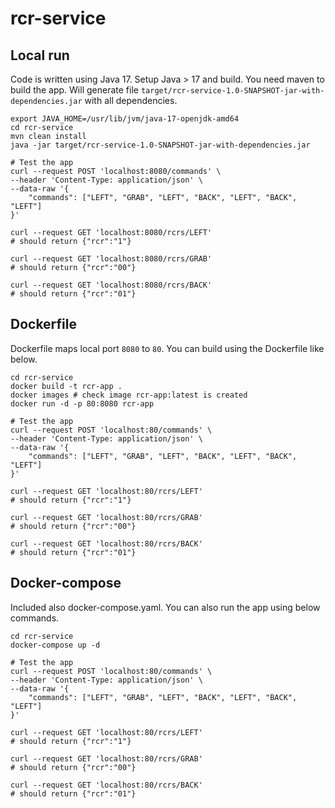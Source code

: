 # rcr-service


## Local run

Code is written using Java 17. Setup Java > 17 and build. You need maven to build the app.
Will generate file `target/rcr-service-1.0-SNAPSHOT-jar-with-dependencies.jar` with all dependencies.

```
export JAVA_HOME=/usr/lib/jvm/java-17-openjdk-amd64
cd rcr-service
mvn clean install
java -jar target/rcr-service-1.0-SNAPSHOT-jar-with-dependencies.jar

# Test the app
curl --request POST 'localhost:8080/commands' \
--header 'Content-Type: application/json' \
--data-raw '{
    "commands": ["LEFT", "GRAB", "LEFT", "BACK", "LEFT", "BACK", "LEFT"]
}'

curl --request GET 'localhost:8080/rcrs/LEFT'
# should return {"rcr":"1"}

curl --request GET 'localhost:8080/rcrs/GRAB'
# should return {"rcr":"00"}

curl --request GET 'localhost:8080/rcrs/BACK'
# should return {"rcr":"01"}
```


## Dockerfile

Dockerfile maps local port `8080` to `80`.
You can build using the Dockerfile like below.

```
cd rcr-service
docker build -t rcr-app .
docker images # check image rcr-app:latest is created
docker run -d -p 80:8080 rcr-app

# Test the app
curl --request POST 'localhost:80/commands' \
--header 'Content-Type: application/json' \
--data-raw '{
    "commands": ["LEFT", "GRAB", "LEFT", "BACK", "LEFT", "BACK", "LEFT"]
}'

curl --request GET 'localhost:80/rcrs/LEFT'
# should return {"rcr":"1"}

curl --request GET 'localhost:80/rcrs/GRAB'
# should return {"rcr":"00"}

curl --request GET 'localhost:80/rcrs/BACK'
# should return {"rcr":"01"}
```


## Docker-compose

Included also docker-compose.yaml.
You can also run the app using below commands.

```
cd rcr-service
docker-compose up -d

# Test the app
curl --request POST 'localhost:80/commands' \
--header 'Content-Type: application/json' \
--data-raw '{
    "commands": ["LEFT", "GRAB", "LEFT", "BACK", "LEFT", "BACK", "LEFT"]
}'

curl --request GET 'localhost:80/rcrs/LEFT'
# should return {"rcr":"1"}

curl --request GET 'localhost:80/rcrs/GRAB'
# should return {"rcr":"00"}

curl --request GET 'localhost:80/rcrs/BACK'
# should return {"rcr":"01"}
```




